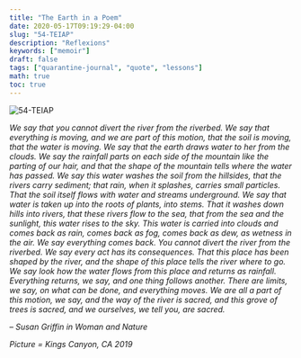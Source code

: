 ```yaml
---
title: "The Earth in a Poem"
date: 2020-05-17T09:19:29-04:00
slug: "54-TEIAP"
description: "Reflexions"
keywords: ["memoir"]
draft: false
tags: ["quarantine-journal", "quote", "lessons"]
math: true
toc: true
---
```


![54-TEIAP](/addhana/54-TEIAP.jpg)

*We say that you cannot divert the river from the riverbed. We say that everything is moving, and we are part of this motion, that the soil is moving, that the water is moving. We say that the earth draws water to her from the clouds. We say the rainfall parts on each side of the mountain like the parting of our hair, and that the shape of the mountain tells where the water has passed. We say this water washes the soil from the hillsides, that the rivers carry sediment; that rain, when it splashes, carries small particles. That the soil itself flows with water and streams underground. We say that water is taken up into the roots of plants, into stems. That it washes down hills into rivers, that these rivers flow to the sea, that from the sea and the sunlight, this water rises to the sky. This water is carried into clouds and comes back as rain, comes back as fog, comes back as dew, as wetness in the air. We say everything comes back. You cannot divert the river from the riverbed. We say every act has its consequences. That this place has been shaped by the river, and the shape of this place tells the river where to go. We say look how the water flows from this place and returns as rainfall. Everything returns, we say, and one thing follows another. There are limits, we say, on what can be done, and everything moves. We are all a part of this motion, we say, and the way of the river is sacred, and this grove of trees is sacred, and we ourselves, we tell you, are sacred.*

<cite>– Susan Griffin in Woman and Nature

*Picture = Kings Canyon, CA 2019*
